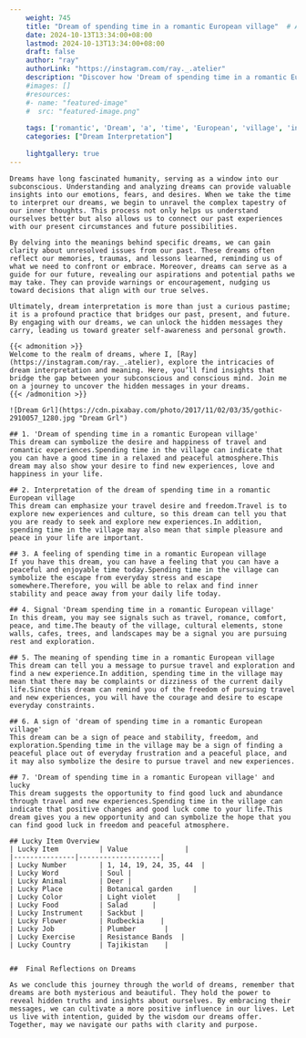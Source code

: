 ```yaml
---
    weight: 745
    title: "Dream of spending time in a romantic European village"  # Assuming 'title' column exists
    date: 2024-10-13T13:34:00+08:00
    lastmod: 2024-10-13T13:34:00+08:00
    draft: false
    author: "ray"
    authorLink: "https://instagram.com/ray._.atelier"
    description: "Discover how 'Dream of spending time in a romantic European village' can interpret your future and uncover its significant meanings in your life."
    #images: []
    #resources:
    #- name: "featured-image"
    #  src: "featured-image.png"
    
    tags: ['romantic', 'Dream', 'a', 'time', 'European', 'village', 'in', 'of', 'spending']
    categories: ["Dream Interpretation"]
    
    lightgallery: true
---
```

    
    Dreams have long fascinated humanity, serving as a window into our subconscious. Understanding and analyzing dreams can provide valuable insights into our emotions, fears, and desires. When we take the time to interpret our dreams, we begin to unravel the complex tapestry of our inner thoughts. This process not only helps us understand ourselves better but also allows us to connect our past experiences with our present circumstances and future possibilities.
    
    By delving into the meanings behind specific dreams, we can gain clarity about unresolved issues from our past. These dreams often reflect our memories, traumas, and lessons learned, reminding us of what we need to confront or embrace. Moreover, dreams can serve as a guide for our future, revealing our aspirations and potential paths we may take. They can provide warnings or encouragement, nudging us toward decisions that align with our true selves.
    
    Ultimately, dream interpretation is more than just a curious pastime; it is a profound practice that bridges our past, present, and future. By engaging with our dreams, we can unlock the hidden messages they carry, leading us toward greater self-awareness and personal growth.
    
    {{< admonition >}}
    Welcome to the realm of dreams, where I, [Ray](https://instagram.com/ray._.atelier), explore the intricacies of dream interpretation and meaning. Here, you’ll find insights that bridge the gap between your subconscious and conscious mind. Join me on a journey to uncover the hidden messages in your dreams.
    {{< /admonition >}}
    
    ![Dream Grl](https://cdn.pixabay.com/photo/2017/11/02/03/35/gothic-2910057_1280.jpg "Dream Grl")
    
    ## 1. 'Dream of spending time in a romantic European village'
    This dream can symbolize the desire and happiness of travel and romantic experiences.Spending time in the village can indicate that you can have a good time in a relaxed and peaceful atmosphere.This dream may also show your desire to find new experiences, love and happiness in your life.
    
    ## 2. Interpretation of the dream of spending time in a romantic European village
    This dream can emphasize your travel desire and freedom.Travel is to explore new experiences and culture, so this dream can tell you that you are ready to seek and explore new experiences.In addition, spending time in the village may also mean that simple pleasure and peace in your life are important.
    
    ## 3. A feeling of spending time in a romantic European village
    If you have this dream, you can have a feeling that you can have a peaceful and enjoyable time today.Spending time in the village can symbolize the escape from everyday stress and escape somewhere.Therefore, you will be able to relax and find inner stability and peace away from your daily life today.
    
    ## 4. Signal 'Dream spending time in a romantic European village'
    In this dream, you may see signals such as travel, romance, comfort, peace, and time.The beauty of the village, cultural elements, stone walls, cafes, trees, and landscapes may be a signal you are pursuing rest and exploration.
    
    ## 5. The meaning of spending time in a romantic European village
    This dream can tell you a message to pursue travel and exploration and find a new experience.In addition, spending time in the village may mean that there may be complaints or dizziness of the current daily life.Since this dream can remind you of the freedom of pursuing travel and new experiences, you will have the courage and desire to escape everyday constraints.
    
    ## 6. A sign of 'dream of spending time in a romantic European village'
    This dream can be a sign of peace and stability, freedom, and exploration.Spending time in the village may be a sign of finding a peaceful place out of everyday frustration and a peaceful place, and it may also symbolize the desire to pursue travel and new experiences.
    
    ## 7. 'Dream of spending time in a romantic European village' and lucky
    This dream suggests the opportunity to find good luck and abundance through travel and new experiences.Spending time in the village can indicate that positive changes and good luck come to your life.This dream gives you a new opportunity and can symbolize the hope that you can find good luck in freedom and peaceful atmosphere.
    
    ## Lucky Item Overview
    | Lucky Item          | Value              |
    |---------------|--------------------|
    | Lucky Number        | 1, 14, 19, 24, 35, 44  |
    | Lucky Word          | Soul |
    | Lucky Animal        | Deer |
    | Lucky Place         | Botanical garden     |
    | Lucky Color         | Light violet     |
    | Lucky Food          | Salad      |
    | Lucky Instrument    | Sackbut |
    | Lucky Flower        | Rudbeckia    |
    | Lucky Job           | Plumber       |
    | Lucky Exercise      | Resistance Bands  |
    | Lucky Country       | Tajikistan    |
    
    
    ##  Final Reflections on Dreams
    
    As we conclude this journey through the world of dreams, remember that dreams are both mysterious and beautiful. They hold the power to reveal hidden truths and insights about ourselves. By embracing their messages, we can cultivate a more positive influence in our lives. Let us live with intention, guided by the wisdom our dreams offer. Together, may we navigate our paths with clarity and purpose.
    